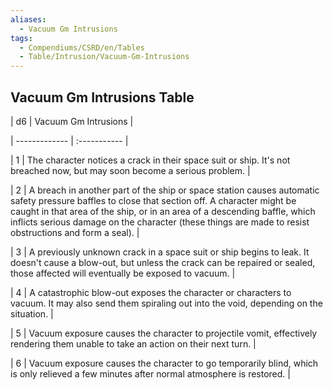 ```yaml
---
aliases:
  - Vacuum Gm Intrusions
tags:
  - Compendiums/CSRD/en/Tables
  - Table/Intrusion/Vacuum-Gm-Intrusions
---
```

    
## Vacuum Gm Intrusions Table    
|  d6 | Vacuum Gm Intrusions  |    
| ------------- | :----------- |    
| 1 | The character notices a crack in their space suit or ship. It's not breached now, but may soon become a serious problem. |    
| 2 | A breach in another part of the ship or space station causes automatic safety pressure baffles to close that section off. A character might be caught in that area of the ship, or in an area of a descending baffle, which inflicts serious damage on the character (these things are made to resist obstructions and form a seal). |    
| 3 | A previously unknown crack in a space suit or ship begins to leak. It doesn't cause a blow-out, but unless the crack can be repaired or sealed, those affected will eventually be exposed to vacuum. |    
| 4 | A catastrophic blow-out exposes the character or characters to vacuum. It may also send them spiraling out into the void, depending on the situation. |    
| 5 | Vacuum exposure causes the character to projectile vomit, effectively rendering them unable to take an action on their next turn. |    
| 6 | Vacuum exposure causes the character to go temporarily blind, which is only relieved a few minutes after normal atmosphere is restored. |